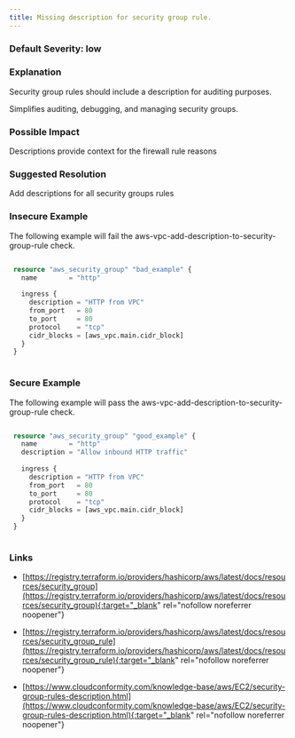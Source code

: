 ```yaml
---
title: Missing description for security group rule.
---
```


### Default Severity: <span class="severity low">low</span>

### Explanation

Security group rules should include a description for auditing purposes.

Simplifies auditing, debugging, and managing security groups.

### Possible Impact
Descriptions provide context for the firewall rule reasons

### Suggested Resolution
Add descriptions for all security groups rules


### Insecure Example

The following example will fail the aws-vpc-add-description-to-security-group-rule check.
```terraform

 resource "aws_security_group" "bad_example" {
   name        = "http"
 
   ingress {
     description = "HTTP from VPC"
     from_port   = 80
     to_port     = 80
     protocol    = "tcp"
     cidr_blocks = [aws_vpc.main.cidr_block]
   }
 }
 
```



### Secure Example

The following example will pass the aws-vpc-add-description-to-security-group-rule check.
```terraform

 resource "aws_security_group" "good_example" {
   name        = "http"
   description = "Allow inbound HTTP traffic"
 
   ingress {
     description = "HTTP from VPC"
     from_port   = 80
     to_port     = 80
     protocol    = "tcp"
     cidr_blocks = [aws_vpc.main.cidr_block]
   }
 }
 
```



### Links


- [https://registry.terraform.io/providers/hashicorp/aws/latest/docs/resources/security_group](https://registry.terraform.io/providers/hashicorp/aws/latest/docs/resources/security_group){:target="_blank" rel="nofollow noreferrer noopener"}

- [https://registry.terraform.io/providers/hashicorp/aws/latest/docs/resources/security_group_rule](https://registry.terraform.io/providers/hashicorp/aws/latest/docs/resources/security_group_rule){:target="_blank" rel="nofollow noreferrer noopener"}

- [https://www.cloudconformity.com/knowledge-base/aws/EC2/security-group-rules-description.html](https://www.cloudconformity.com/knowledge-base/aws/EC2/security-group-rules-description.html){:target="_blank" rel="nofollow noreferrer noopener"}



